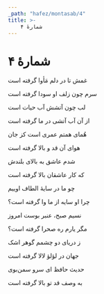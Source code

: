 ```yaml
---
_path: "hafez/montasab/4"
title: >-
    شمارهٔ ۴
---
```

# شمارهٔ ۴

<div class="b" id="bn1"><div class="m1"><p>غمش تا در دلم مَأوا گرفته است</p></div>
<div class="m2"><p>سرم چون زلف او سودا گرفته است</p></div></div>
<div class="b" id="bn2"><div class="m1"><p>لب چون آتشش آب حیات است</p></div>
<div class="m2"><p>از آن آب آتشی در ما گرفته است</p></div></div>
<div class="b" id="bn3"><div class="m1"><p>هُمای همتم عمری است کز جان</p></div>
<div class="m2"><p>هوای آن قد و بالا گرفته است</p></div></div>
<div class="b" id="bn4"><div class="m1"><p>شدم عاشق به بالای بلندش</p></div>
<div class="m2"><p>که کار عاشقان بالا گرفته است</p></div></div>
<div class="b" id="bn5"><div class="m1"><p>چو ما در سایهٔ الطاف اوییم</p></div>
<div class="m2"><p>چرا او سایه از ما وا گرفته است؟</p></div></div>
<div class="b" id="bn6"><div class="m1"><p>نسیم صبح، عنبر بوست امروز</p></div>
<div class="m2"><p>مگر یارم ره صحرا گرفته است؟</p></div></div>
<div class="b" id="bn7"><div class="m1"><p>ز دریای دو چشمم گوهر اشک</p></div>
<div class="m2"><p>جهان در لؤلؤ لالا گرفته است</p></div></div>
<div class="b" id="bn8"><div class="m1"><p>حدیث حافظ ای سرو سمن‌بوی</p></div>
<div class="m2"><p>به وصف قد تو بالا گرفته است</p></div></div>
